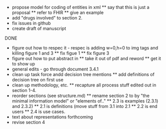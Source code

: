 *  propose model for coding of entities in xml
** say that this is just a proposal
** refer to FHIR
** give an example
*  add "drugs involved" to section 2.
* fix issues in github
*  create draft of manuscript

DONE
* figure out how to respec it - respec is adding w=0,h=0 to img tags
 and killing figure 1 and 3
** fix figue 1
**  fix figure 3
* figure out how to put abstract in
** take it out of pdf and reword
** get it to show up
* general edits - go through document
  3.4.1 
*  clean up task force andd decision tree mentions
** add definitions of decision tree on first use 
*  clean up methodology, etc.
** recapture all process stuff edited out in section 1-4.
* reorder sections (see structure.md)
** rename  section 2 to by "the minimal information model" or "elements of.."
** 2.3 is examples (2.3.1) and 2.3.2)
** 2.1 is definitions (move stuff from 3.1 into 2.1
** 2.2 is end users
** 2.4 is use cases.
*  text about representations forthcoming
*  revise section 4

